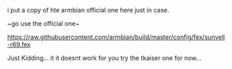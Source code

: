 i put a copy of hte armbian official one here just in case.

~go use the official one~

https://raw.githubusercontent.com/armbian/build/master/config/fex/sunvell-r69.fex

Just Kidding... it it doesnt work for you try the tkaiser one for now...
